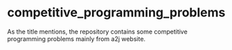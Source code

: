 # competitive_programming_problems
As the title mentions, the repository contains some competitive programming problems mainly from a2j website.
